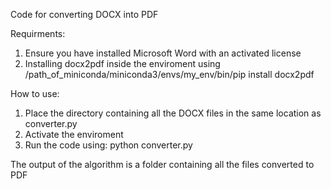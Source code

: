 Code for converting DOCX into PDF

Requirments:

1) Ensure you have installed Microsoft Word with an activated license
2) Installing docx2pdf inside the enviroment using  /path_of_miniconda/miniconda3/envs/my_env/bin/pip install docx2pdf


How to use:

1) Place the directory containing all the DOCX files in the same location as converter.py
2) Activate the enviroment
3) Run the code using: python converter.py

The output of the algorithm is a folder containing all the files converted to PDF